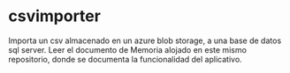 # csvimporter
Importa un csv almacenado en un azure blob storage, a una base de datos sql server.
Leer el documento de Memoria alojado en este mismo repositorio, donde se documenta la funcionalidad del aplicativo.
